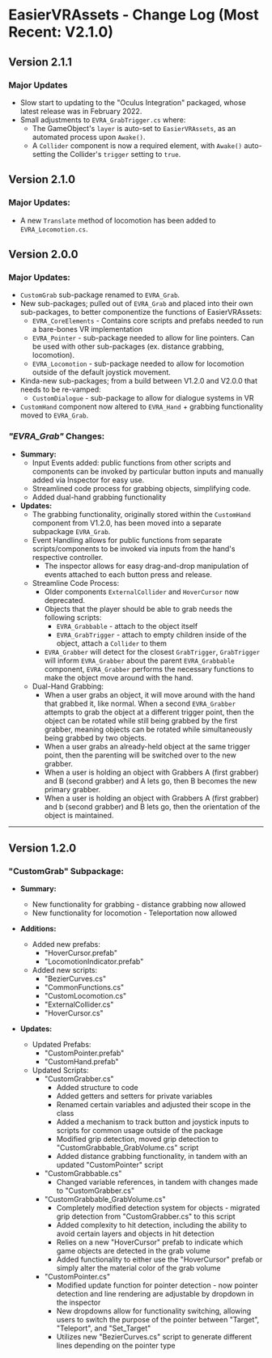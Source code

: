 # EasierVRAssets - Change Log (Most Recent: V2.1.0)

## Version 2.1.1

### Major Updates

* Slow start to updating to the "Oculus Integration" packaged, whose latest release was in February 2022.
* Small adjustments to `EVRA_GrabTrigger.cs` where:
    * The GameObject's `layer` is auto-set to `EasierVRAssets`, as an automated process upon `Awake()`.
    * A `Collider` component is now a required element, with `Awake()` auto-setting the Collider's `trigger` setting to `true`.

## Version 2.1.0

### Major Updates:

* A new `Translate` method of locomotion has been added to `EVRA_Locomotion.cs`.

## Version 2.0.0

### Major Updates:

* `CustomGrab` sub-package renamed to `EVRA_Grab`.
* New sub-packages; pulled out of `EVRA_Grab` and placed into their own sub-packages, to better componentize the functions of EasierVRAssets:
    * `EVRA_CoreElements` - Contains core scripts and prefabs needed to run a bare-bones VR implementation
    * `EVRA_Pointer` - sub-package needed to allow for line pointers. Can be used with other sub-packages (ex. distance grabbing, locomotion).
    * `EVRA_Locomotion` - sub-package needed to allow for locomotion outside of the default joystick movement.
* Kinda-new sub-packages; from a build between V1.2.0 and V2.0.0 that needs to be re-vamped:
    * `CustomDialogue` - sub-package to allow for dialogue systems in VR
* `CustomHand` component now altered to `EVRA_Hand` + grabbing functionality moved to `EVRA_Grab`.

### _"EVRA\_Grab"_ Changes:

* __Summary:__
    * Input Events added: public functions from other scripts and components can be invoked by particular button inputs and manually added via Inspector for easy use.
    * Streamlined code process for grabbing objects, simplifying code.
    * Added dual-hand grabbing functionality
* __Updates:__
    * The grabbing functionality, originally stored within the `CustomHand` component from V1.2.0, has been moved into a separate subpackage `EVRA_Grab`.
    * Event Handling allows for public functions from separate scripts/components to be invoked via inputs from the hand's respective controller.
        * The inspector allows for easy drag-and-drop manipulation of events attached to each button press and release.
    * Streamline Code Process:
        * Older components `ExternalCollider` and `HoverCursor` now deprecated.
        * Objects that the player should be able to grab needs the following scripts:
            * `EVRA_Grabbable` - attach to the object itself
            * `EVRA_GrabTrigger` - attach to empty children inside of the object, attach a `Collider` to them
        * `EVRA_Grabber` will detect for the closest `GrabTrigger`, `GrabTrigger` will inform `EVRA_Grabber` about the parent `EVRA_Grabbable` component, `EVRA_Grabber` performs the necessary functions to make the object move around with the hand.
    * Dual-Hand Grabbing:
        * When a user grabs an object, it will move around with the hand that grabbed it, like normal. When a second `EVRA_Grabber` attempts to grab the object at a different trigger point, then the object can be rotated while still being grabbed by the first grabber, meaning objects can be rotated while simultaneously being grabbed by two objects.
        * When a user grabs an already-held object at the same trigger point, then the parenting will be switched over to the new grabber.
        * When a user is holding an object with Grabbers A (first grabber) and B (second grabber) and A lets go, then B becomes the new primary grabber.
        * When a user is holding an object with Grabbers A (first grabber) and b (second grabber) and B lets go, then the orientation of the object is maintained.



---

## Version 1.2.0

### "CustomGrab" Subpackage:

* __Summary:__
    * New functionality for grabbing - distance grabbing now allowed
    * New functionality for locomotion - Teleportation now allowed

* __Additions:__
    * Added new prefabs:
        * "HoverCursor.prefab"
        * "LocomotionIndicator.prefab"
    * Added new scripts:
        * "BezierCurves.cs"
        * "CommonFunctions.cs"
        * "CustomLocomotion.cs"
        * "ExternalCollider.cs"
        * "HoverCursor.cs"

* __Updates:__
    * Updated Prefabs:
        * "CustomPointer.prefab"
        * "CustomHand.prefab"
    * Updated Scripts:
        * "CustomGrabber.cs"
            * Added structure to code
            * Added getters and setters for private variables
            * Renamed certain variables and adjusted their scope in the class
            * Added a mechanism to track button and joystick inputs to scripts for common usage outside of the package
            * Modified grip detection, moved grip detection to "CustomGrabbable_GrabVolume.cs" script
            * Added distance grabbing functionality, in tandem with an updated "CustomPointer" script
        * "CustomGrabbable.cs"
            * Changed variable references, in tandem with changes made to "CustomGrabber.cs"
        * "CustomGrabbable_GrabVolume.cs"
            * Completely modified detection system for objects - migrated grip detection from "CustomGrabber.cs" to this script
            * Added complexity to hit detection, including the ability to avoid certain layers and objects in hit detection
            * Relies on a new "HoverCursor" prefab to indicate which game objects are detected in the grab volume
            * Added functionality to either use the "HoverCursor" prefab or simply alter the material color of the grab volume
        * "CustomPointer.cs"
            * Modified update function for pointer detection - now pointer detection and line rendering are adjustable by dropdown in the inspector
            * New dropdowns allow for functionality switching, allowing users to switch the purpose of the pointer between "Target", "Teleport", and "Set_Target"
            * Utilizes new "BezierCurves.cs" script to generate different lines depending on the pointer type